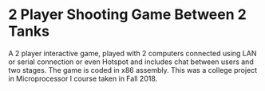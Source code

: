 # 2 Player Shooting Game Between 2 Tanks

A 2 player interactive game, played with 2 computers connected using LAN or serial connection or even Hotspot and includes chat between users and two stages.
The game is coded in x86 assembly.
This was a college project in Microprocessor I course taken in Fall 2018.
